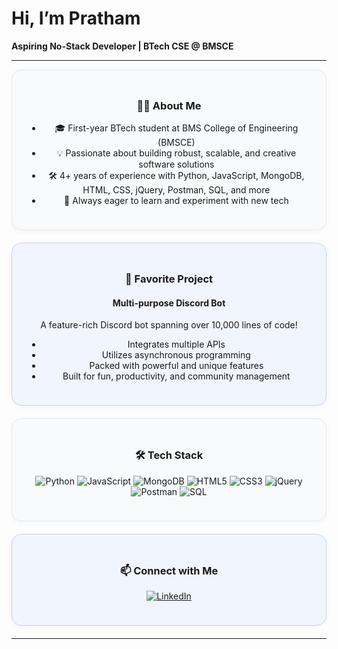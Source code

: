 # Hi, I’m Pratham

**Aspiring No-Stack Developer | BTech CSE @ BMSCE**

---

<div align="center" style="background: #f8fafc; border-radius: 16px; border: 1px solid #e5e7eb; padding: 24px; margin-bottom: 20px; box-shadow: 0 2px 8px rgba(0,0,0,0.04);">

### 👨‍💻 About Me

- 🎓 First-year BTech student at BMS College of Engineering (BMSCE)
- 💡 Passionate about building robust, scalable, and creative software solutions
- 🛠️ 4+ years of experience with Python, JavaScript, MongoDB, HTML, CSS, jQuery, Postman, SQL, and more
- 🚀 Always eager to learn and experiment with new tech

</div>

<div align="center" style="background: #f1f5fd; border-radius: 16px; border: 1px solid #c7d3ea; padding: 24px; margin-bottom: 20px; box-shadow: 0 2px 8px rgba(0,0,0,0.04);">

### 🌟 Favorite Project

#### Multi-purpose Discord Bot

A feature-rich Discord bot spanning over 10,000 lines of code!  
- Integrates multiple APIs  
- Utilizes asynchronous programming  
- Packed with powerful and unique features  
- Built for fun, productivity, and community management

</div>

<div align="center" style="background: #f8fafc; border-radius: 16px; border: 1px solid #e5e7eb; padding: 24px; margin-bottom: 20px; box-shadow: 0 2px 8px rgba(0,0,0,0.04);">

### 🛠️ Tech Stack

![Python](https://img.shields.io/badge/Python-3670A0?style=for-the-badge&logo=python&logoColor=ffdd54) 
![JavaScript](https://img.shields.io/badge/JavaScript-F7DF1E?style=for-the-badge&logo=javascript&logoColor=black)
![MongoDB](https://img.shields.io/badge/MongoDB-4EA94B?style=for-the-badge&logo=mongodb&logoColor=white)
![HTML5](https://img.shields.io/badge/HTML5-E34F26?style=for-the-badge&logo=html5&logoColor=white)
![CSS3](https://img.shields.io/badge/CSS3-1572B6?style=for-the-badge&logo=css3&logoColor=white)
![jQuery](https://img.shields.io/badge/jQuery-0769AD?style=for-the-badge&logo=jquery&logoColor=white)
![Postman](https://img.shields.io/badge/Postman-FF6C37?style=for-the-badge&logo=postman&logoColor=white)
![SQL](https://img.shields.io/badge/SQL-4479A1?style=for-the-badge&logo=sqlite&logoColor=white)

</div>

<div align="center" style="background: #f1f5fd; border-radius: 16px; border: 1px solid #c7d3ea; padding: 24px; margin-bottom: 20px; box-shadow: 0 2px 8px rgba(0,0,0,0.04);">

### 📫 Connect with Me

[![LinkedIn](https://img.shields.io/badge/LinkedIn-blue?style=for-the-badge&logo=linkedin)](https://www.linkedin.com/in/pratham-gopal-112a04369/)

</div>

---
